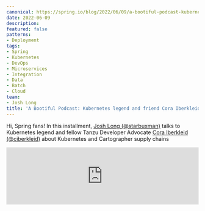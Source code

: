 ```yaml
---
canonical: https://spring.io/blog/2022/06/09/a-bootiful-podcast-kubernetes-legend-and-friend-cora-iberkleid-on-tanzu-cartographer-and-more
date: 2022-06-09
description: 
featured: false
patterns:
- Deployment
tags:
- Spring
- Kubernetes
- DevOps
- Microservices
- Integration
- Data
- Batch
- Cloud
team:
- Josh Long
title: 'A Bootiful Podcast: Kubernetes legend and friend Cora Iberkleid on Tanzu, Cartographer, and more'
---
```


<div>
 <p>Hi, Spring fans! In this installment, <a href="https://twitter.com/starbuxman">Josh Long (@starbuxman)</a> talks to Kubernetes legend and fellow Tanzu Developer Advocate <a href="https://twitter.com/ciberkleid">Cora Iberkleid (@ciberkleid)</a> about Kubernetes and Cartographer supply chains</p><iframe title="Kubernetes legend and friend Cora Iberkleid on Tanzu, Cartographer, and more " allowtransparency="true" height="150" width="100%" style="border: none; min-width: min(100%, 430px);" scrolling="no" data-name="pb-iframe-player" src="https://www.podbean.com/player-v2/?i=eevfu-124764e-pb&amp;from=pb6admin&amp;share=1&amp;download=1&amp;rtl=0&amp;fonts=Arial&amp;skin=1&amp;font-color=&amp;logo_link=episode_page&amp;btn-skin=7"></iframe>
</div>

